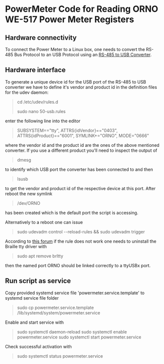 # PowerMeter Code for Reading ORNO WE-517 Power Meter Registers
## Hardware connectivity
To connect the Power Meter to a Linux box, one needs to convert the RS-485 Bus Protocol to an USB Protocol using an [RS-485 to USB Converter](https://www.amazon.de/gp/product/B083169369/ref=ppx_yo_dt_b_asin_title_o01_s00?ie=UTF8&psc=1).
## Hardware interface
To generate a unique device id for the USB port of the RS-485 to USB converter we have to define it's vendor and product id in the definition files for the udev daemon:

> cd /etc/udev/rules.d
>
> sudo nano 50-usb.rules

enter the following line into the editor

> SUBSYSTEM=="tty", ATTRS{idVendor}=="0403", ATTRS{idProduct}=="6001", SYMLINK+="ORNO", MODE="0666"

where the vendor id and the product id are the ones of the above mentioned converter. If you use a different product you'll need to inspect the output of

> dmesg

to identify which USB port the converter has been connected to and then

> lsusb

to get the vendor and product id of the respective device at this port.
After reboot the new symlink

> /dev/ORNO

has been created which is the default port the script is accessing.

Alternatively to a reboot one can issue

> sudo udevadm control --reload-rules && sudo udevadm trigger

According to [this forum](https://forum.ubuntuusers.de/topic/problem-mit-usb-seriell-wandler-geloest/) if the rule does not work one needs to uninstall the Braille tty driver with

> sudo apt remove brltty

then the named port ORNO should be linked correctly to a ttyUSBx port.

## Run script as service

Copy provided systemd service file 'powermeter.service.template' to systemd service file folder

> sudo cp powermeter.service.template /lib/systemd/system/powermeter.service

Enable and start service with

> sudo systemctl daemon-reload
> sudo systemctl enable powermeter.service
> sudo systemctl start powermeter.service

Check successful activation with

> sudo systemctl status powermeter.service

